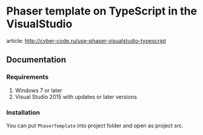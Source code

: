 # Phaser template on TypeScript in the VisualStudio #
article: http://cyber-code.ru/use-phaser-visualstudio-typescript

## Documentation ##
### Requirements ###
1. Windows 7 or later
2. Visual Studio 2015 with updates or later versions

### Installation ###
You can put `PhaserTemplate` into project folder and open as project src.
